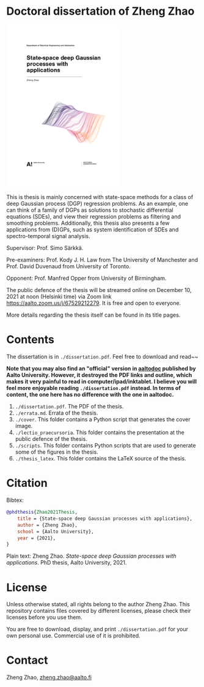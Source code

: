 # Doctoral dissertation of Zheng Zhao
<img src="./cover/full_cover.png" alt="thesis" width="300"/>

This is thesis is mainly concerned with state-space methods for a class of deep Gaussian process (DGP) regression problems. As an example, one can think of a family of DGPs as solutions to stochastic differential equations (SDEs), and view their regression problems as filtering and smoothing problems. Additionally, this thesis also presents a few applications from (D)GPs, such as system identification of SDEs and spectro-temporal signal analysis.

Supervisor: Prof. Simo Särkkä.

Pre-examiners: Prof. Kody J. H. Law from The University of Manchester and Prof. David Duvenaud from University of Toronto.

Opponent: Prof. Manfred Opper from University of Birmingham.

The public defence of the thesis will be streamed online on December 10, 2021 at noon (Helsinki time) via Zoom link https://aalto.zoom.us/j/67529212279. It is free and open to everyone.

More details regarding the thesis itself can be found in its title pages.

# Contents

The dissertation is in `./dissertation.pdf`. Feel free to download and read~~

**Note that you may also find an "official" version in [aaltodoc](http://urn.fi/URN:ISBN:978-952-64-0603-9) published by Aalto University. However, it destroyed the PDF links and outline, which makes it very painful to read in computer/ipad/inktablet. I believe you will feel more enjoyable reading `./dissertation.pdf` instead. In terms of content, the one here has no difference with the one in aaltodoc.**

1. `./dissertation.pdf`. The PDF of the thesis.
2. `./errata.md`. Errata of the thesis.
3. `./cover`. This folder contains a Python script that generates the cover image.
4. `./lectio_praecursoria`. This folder contains the presentation at the public defence of the thesis.
5. `./scripts`. This folder contains Python scripts that are used to generate some of the figures in the thesis.
6. `./thesis_latex`. This folder contains the LaTeX source of the thesis.

# Citation

Bibtex:

```bibtex
@phdthesis{Zhao2021Thesis,
	title = {State-space deep Gaussian processes with applications},
	author = {Zheng Zhao},
	school = {Aalto University},
	year = {2021},
}
```

Plain text: Zheng Zhao. *State-space deep Gaussian processes with applications*. PhD thesis, Aalto University, 2021.

# License

Unless otherwise stated, all rights belong to the author Zheng Zhao. This repository contains files covered by different licenses, please check their licenses before you use them.

You are free to download, display, and print `./dissertation.pdf` for your own personal use. Commercial use of it is prohibited.

# Contact

Zheng Zhao, zheng.zhao@aalto.fi
